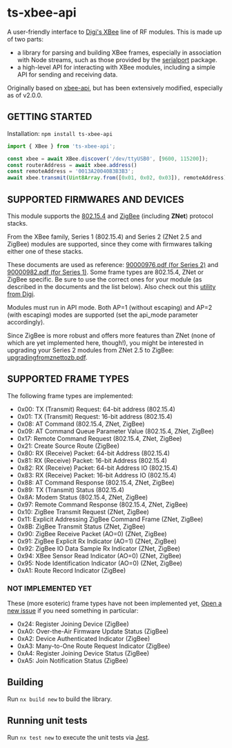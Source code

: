 # ts-xbee-api

A user-friendly interface to [Digi's XBee](http://www.digi.com/xbee/) line of RF modules. This
is made up of two parts:

- a library for parsing and building XBee frames, especially in association with Node streams, such
  as those provided by the [serialport](https://serialport.io/) package.
- a high-level API for interacting with XBee modules, including a simple API for sending and
  receiving data.

Originally based on [xbee-api](https://github.com/jankolkmeier/xbee-api), but has been extensively
modified, especially as of v2.0.0.

## GETTING STARTED

Installation: `npm install ts-xbee-api`

```typescript
import { XBee } from 'ts-xbee-api';

const xbee = await XBee.discover('/dev/ttyUSB0', [9600, 115200]);
const routerAddress = await xbee.address()
const remoteAddress = '0013A20040B3B3B3';
await xbee.transmit(Uint8Array.from([0x01, 0x02, 0x03]), remoteAddress);
```

## SUPPORTED FIRMWARES AND DEVICES

This module supports the [802.15.4](http://en.wikipedia.org/wiki/IEEE_802.15.4)
and [ZigBee](http://en.wikipedia.org/wiki/ZigBee) (including **ZNet**) protocol stacks.

From the XBee family, Series 1 (802.15.4) and Series 2 (ZNet 2.5 and ZigBee) modules are supported,
since they come with firmwares talking either one of these stacks.

These documents are used as
reference: [90000976.pdf (for Series 2)](https://www.digi.com/resources/documentation/digidocs/PDFs/90000976.pdf)
and
[90000982.pdf (for Series 1)](https://www.digi.com/resources/documentation/digidocs/pdfs/90000982.pdf).
Some frame types are 802.15.4, ZNet or ZigBee specific. Be sure to use the correct ones for your
module (as described in the documents and the list below). Also check out
this [utility from Digi](http://docs.digi.com/display/XCTU/Frames+generator+tool).

Modules must run in API mode. Both AP=1 (without escaping) and AP=2 (with escaping) modes are
supported (set the api_mode parameter accordingly).

Since ZigBee is more robust and offers more features than ZNet (none of which are yet implemented
here, though!), you might be interested in upgrading your Series 2 modules from ZNet 2.5 to
ZigBee: [upgradingfromznettozb.pdf](ftp://ftp1.digi.com/support/documentation/upgradingfromznettozb.pdf).

## SUPPORTED FRAME TYPES

The following frame types are implemented:

- 0x00: TX (Transmit) Request: 64-bit address (802.15.4)
- 0x01: TX (Transmit) Request: 16-bit address (802.15.4)
- 0x08: AT Command (802.15.4, ZNet, ZigBee)
- 0x09: AT Command Queue Parameter Value (802.15.4, ZNet, ZigBee)
- 0x17: Remote Command Request (802.15.4, ZNet, ZigBee)
- 0x21: Create Source Route (ZigBee)
- 0x80: RX (Receive) Packet: 64-bit Address (802.15.4)
- 0x81: RX (Receive) Packet: 16-bit Address (802.15.4)
- 0x82: RX (Receive) Packet: 64-bit Address IO (802.15.4)
- 0x83: RX (Receive) Packet: 16-bit Address IO (802.15.4)
- 0x88: AT Command Response (802.15.4, ZNet, ZigBee)
- 0x89: TX (Transmit) Status (802.15.4)
- 0x8A: Modem Status (802.15.4, ZNet, ZigBee)
- 0x97: Remote Command Response (802.15.4, ZNet, ZigBee)
- 0x10: ZigBee Transmit Request (ZNet, ZigBee)
- 0x11: Explicit Addressing ZigBee Command Frame (ZNet, ZigBee)
- 0x8B: ZigBee Transmit Status (ZNet, ZigBee)
- 0x90: ZigBee Receive Packet (AO=0) (ZNet, ZigBee)
- 0x91: ZigBee Explicit Rx Indicator (AO=1) (ZNet, ZigBee)
- 0x92: ZigBee IO Data Sample Rx Indicator (ZNet, ZigBee)
- 0x94: XBee Sensor Read Indicator (AO=0) (ZNet, ZigBee)
- 0x95: Node Identification Indicator (AO=0) (ZNet, ZigBee)
- 0xA1: Route Record Indicator (ZigBee)

### NOT IMPLEMENTED YET

These (more esoteric) frame types have not been implemented
yet, [Open a new issue](https://github.com/jankolkmeier/xbee-api/issues/new) if you need something
in particular:

- 0x24: Register Joining Device (ZigBee)
- 0xA0: Over-the-Air Firmware Update Status (ZigBee)
- 0xA2: Device Authenticated Indicator (ZigBee)
- 0xA3: Many-to-One Route Request Indicator (ZigBee)
- 0xA4: Register Joining Device Status (ZigBee)
- 0xA5: Join Notification Status (ZigBee)

## Building

Run `nx build new` to build the library.

## Running unit tests

Run `nx test new` to execute the unit tests via [Jest](https://jestjs.io).
